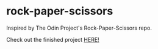 # rock-paper-scissors

Inspired by The Odin Project's Rock-Paper-Scissors repo.

Check out the finished project <a href=https://amdorma.github.io/rock-paper-scissors/>HERE!</a>
